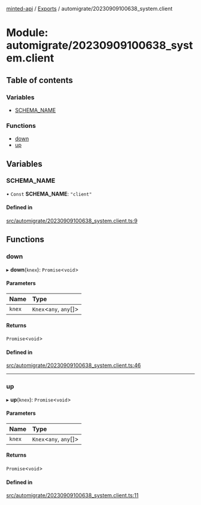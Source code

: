 [minted-api](../README.md) / [Exports](../modules.md) / automigrate/20230909100638\_system.client

# Module: automigrate/20230909100638\_system.client

## Table of contents

### Variables

- [SCHEMA\_NAME](automigrate_20230909100638_system_client.md#schema_name)

### Functions

- [down](automigrate_20230909100638_system_client.md#down)
- [up](automigrate_20230909100638_system_client.md#up)

## Variables

### SCHEMA\_NAME

• `Const` **SCHEMA\_NAME**: ``"client"``

#### Defined in

[src/automigrate/20230909100638_system.client.ts:9](https://github.com/ianzepp/minted-api-ts/blob/05123f2/src/automigrate/20230909100638_system.client.ts#L9)

## Functions

### down

▸ **down**(`knex`): `Promise`<`void`\>

#### Parameters

| Name | Type |
| :------ | :------ |
| `knex` | `Knex`<`any`, `any`[]\> |

#### Returns

`Promise`<`void`\>

#### Defined in

[src/automigrate/20230909100638_system.client.ts:46](https://github.com/ianzepp/minted-api-ts/blob/05123f2/src/automigrate/20230909100638_system.client.ts#L46)

___

### up

▸ **up**(`knex`): `Promise`<`void`\>

#### Parameters

| Name | Type |
| :------ | :------ |
| `knex` | `Knex`<`any`, `any`[]\> |

#### Returns

`Promise`<`void`\>

#### Defined in

[src/automigrate/20230909100638_system.client.ts:11](https://github.com/ianzepp/minted-api-ts/blob/05123f2/src/automigrate/20230909100638_system.client.ts#L11)
